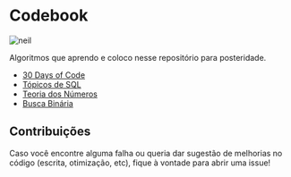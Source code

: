 # Codebook

![neil](https://media.giphy.com/media/xT5LMuGTSzesTuWLgQ/giphy.gif)

Algoritmos que aprendo e coloco nesse repositório para posteridade. 

- [30 Days of Code](https://github.com/julianyraiol/codebook/tree/master/Hacker_Rank/30_days_of_code)
- [Tópicos de SQL](WIP)
- [Teoria dos Números](https://github.com/julianyraiol/codebook/tree/master/Teoria%20dos%20N%C3%BAmeros)
- [Busca Binária](https://github.com/julianyraiol/codebook/tree/master/Busca%20Bin%C3%A1ria)

## Contribuições

Caso você encontre alguma falha ou queria dar sugestão de melhorias no código (escrita, otimização, etc), fique à vontade para abrir uma issue! 

